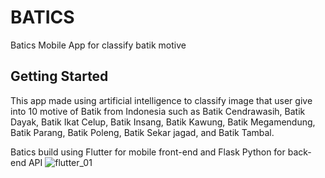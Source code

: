 # BATICS

Batics Mobile App for classify batik motive

## Getting Started

This app made using artificial intelligence to classify image that user give into 10 motive of Batik from Indonesia such as Batik Cendrawasih, Batik Dayak, Batik Ikat Celup, Batik Insang, Batik Kawung, Batik Megamendung, Batik Parang, Batik Poleng, Batik Sekar jagad, and Batik Tambal.

Batics build using Flutter for mobile front-end and Flask Python for back-end API
![flutter_01](https://github.com/brnsbrn/Batics-Mobile/assets/113587270/1d1f75a6-d50f-421f-a020-797620fcf409)

